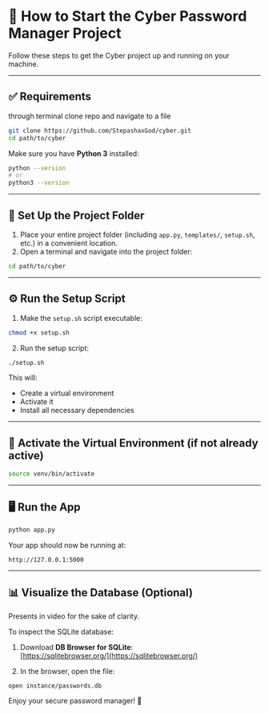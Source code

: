 
# 🚀 How to Start the Cyber Password Manager Project

Follow these steps to get the Cyber project up and running on your machine.

---

## ✅ Requirements
through terminal
clone repo and navigate to a file

```bash
git clone https://github.com/StepashaxGod/cyber.git
cd path/to/cyber
```

Make sure you have **Python 3** installed:

```bash
python --version
# or
python3 --version
```

---

## 📁 Set Up the Project Folder

1. Place your entire project folder (including `app.py`, `templates/`, `setup.sh`, etc.) in a convenient location.
2. Open a terminal and navigate into the project folder:

```bash
cd path/to/cyber
```

---

## ⚙️ Run the Setup Script

1. Make the `setup.sh` script executable:

```bash
chmod +x setup.sh
```

2. Run the setup script:

```bash
./setup.sh
```

This will:

- Create a virtual environment
- Activate it
- Install all necessary dependencies

---

## 🧠 Activate the Virtual Environment (if not already active)

```bash
source venv/bin/activate
```

---

## 🖥️ Run the App

```bash
python app.py
```

Your app should now be running at:

```
http://127.0.0.1:5000
```

---

## 📊 Visualize the Database (Optional) 
Presents in video for the sake of clarity.

To inspect the SQLite database:

1. Download **DB Browser for SQLite**:  
   [https://sqlitebrowser.org/](https://sqlitebrowser.org/)

2. In the browser, open the file:

```
open instance/passwords.db
```

Enjoy your secure password manager! 🔐

